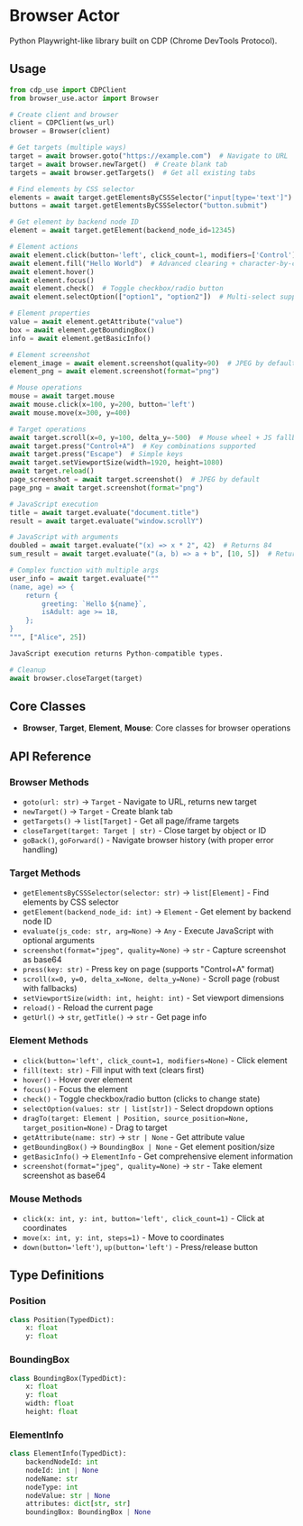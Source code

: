 # Browser Actor

Python Playwright-like library built on CDP (Chrome DevTools Protocol).

## Usage

```python
from cdp_use import CDPClient
from browser_use.actor import Browser

# Create client and browser
client = CDPClient(ws_url)
browser = Browser(client)

# Get targets (multiple ways)
target = await browser.goto("https://example.com")  # Navigate to URL
target = await browser.newTarget()  # Create blank tab
targets = await browser.getTargets()  # Get all existing tabs

# Find elements by CSS selector
elements = await target.getElementsByCSSSelector("input[type='text']")
buttons = await target.getElementsByCSSSelector("button.submit")

# Get element by backend node ID
element = await target.getElement(backend_node_id=12345)

# Element actions
await element.click(button='left', click_count=1, modifiers=['Control'])
await element.fill("Hello World")  # Advanced clearing + character-by-character typing
await element.hover()
await element.focus()
await element.check()  # Toggle checkbox/radio button
await element.selectOption(["option1", "option2"])  # Multi-select support

# Element properties  
value = await element.getAttribute("value")
box = await element.getBoundingBox()
info = await element.getBasicInfo()

# Element screenshot
element_image = await element.screenshot(quality=90)  # JPEG by default
element_png = await element.screenshot(format="png")

# Mouse operations
mouse = await target.mouse
await mouse.click(x=100, y=200, button='left')
await mouse.move(x=300, y=400)

# Target operations
await target.scroll(x=0, y=100, delta_y=-500)  # Mouse wheel + JS fallbacks
await target.press("Control+A")  # Key combinations supported
await target.press("Escape")  # Simple keys
await target.setViewportSize(width=1920, height=1080)
await target.reload()
page_screenshot = await target.screenshot()  # JPEG by default
page_png = await target.screenshot(format="png")

# JavaScript execution
title = await target.evaluate("document.title")
result = await target.evaluate("window.scrollY")

# JavaScript with arguments
doubled = await target.evaluate("(x) => x * 2", 42)  # Returns 84
sum_result = await target.evaluate("(a, b) => a + b", [10, 5])  # Returns 15

# Complex function with multiple args
user_info = await target.evaluate("""
(name, age) => {
    return {
        greeting: `Hello ${name}`,
        isAdult: age >= 18,
    };
}
""", ["Alice", 25])

JavaScript execution returns Python-compatible types.

# Cleanup
await browser.closeTarget(target)
```

## Core Classes

- **Browser**, **Target**, **Element**, **Mouse**: Core classes for browser operations

## API Reference

### Browser Methods
- `goto(url: str)` → `Target` - Navigate to URL, returns new target
- `newTarget()` → `Target` - Create blank tab
- `getTargets()` → `list[Target]` - Get all page/iframe targets
- `closeTarget(target: Target | str)` - Close target by object or ID
- `goBack()`, `goForward()` - Navigate browser history (with proper error handling)

### Target Methods
- `getElementsByCSSSelector(selector: str)` → `list[Element]` - Find elements by CSS selector
- `getElement(backend_node_id: int)` → `Element` - Get element by backend node ID
- `evaluate(js_code: str, arg=None)` → `Any` - Execute JavaScript with optional arguments
- `screenshot(format="jpeg", quality=None)` → `str` - Capture screenshot as base64
- `press(key: str)` - Press key on page (supports "Control+A" format)
- `scroll(x=0, y=0, delta_x=None, delta_y=None)` - Scroll page (robust with fallbacks)
- `setViewportSize(width: int, height: int)` - Set viewport dimensions
- `reload()` - Reload the current page
- `getUrl()` → `str`, `getTitle()` → `str` - Get page info

### Element Methods
- `click(button='left', click_count=1, modifiers=None)` - Click element
- `fill(text: str)` - Fill input with text (clears first)
- `hover()` - Hover over element
- `focus()` - Focus the element
- `check()` - Toggle checkbox/radio button (clicks to change state)
- `selectOption(values: str | list[str])` - Select dropdown options
- `dragTo(target: Element | Position, source_position=None, target_position=None)` - Drag to target
- `getAttribute(name: str)` → `str | None` - Get attribute value
- `getBoundingBox()` → `BoundingBox | None` - Get element position/size
- `getBasicInfo()` → `ElementInfo` - Get comprehensive element information
- `screenshot(format="jpeg", quality=None)` → `str` - Take element screenshot as base64

### Mouse Methods  
- `click(x: int, y: int, button='left', click_count=1)` - Click at coordinates
- `move(x: int, y: int, steps=1)` - Move to coordinates
- `down(button='left')`, `up(button='left')` - Press/release button

## Type Definitions

### Position
```python
class Position(TypedDict):
    x: float
    y: float
```

### BoundingBox
```python
class BoundingBox(TypedDict):
    x: float
    y: float
    width: float
    height: float
```

### ElementInfo
```python
class ElementInfo(TypedDict):
    backendNodeId: int
    nodeId: int | None
    nodeName: str
    nodeType: int
    nodeValue: str | None
    attributes: dict[str, str]
    boundingBox: BoundingBox | None
```
